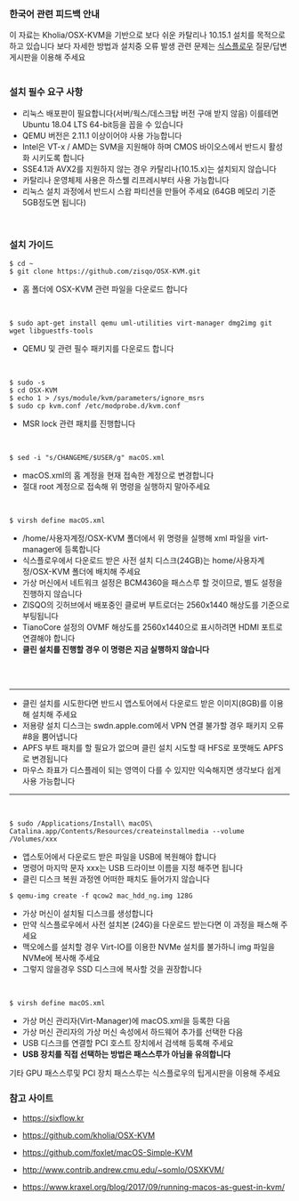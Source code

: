 ### 한국어 관련 피드백 안내

이 자료는 Kholia/OSX-KVM을 기반으로 보다 쉬운 카탈리나 10.15.1 설치를 목적으로 하고 있습니다
보다 자세한 방법과 설치중 오류 발생 관련 문제는 [식스플로우](https://sixflow.kr) 질문/답변 게시판을 이용해 주세요
<br/><br/>

### 설치 필수 요구 사항

* 리눅스 배포판이 필요합니다(서버/웍스/데스크탑 버전 구애 받지 않음) 이를테면 Ubuntu 18.04 LTS 64-bit등을 꼽을 수 있습니다
* QEMU 버전은 2.11.1 이상이어야 사용 가능합니다
* Intel은 VT-x / AMD는 SVM을 지원해야 하며 CMOS 바이오스에서 반드시 활성화 시키도록 합니다
* SSE4.1과 AVX2를 지원하지 않는 경우 카탈리나(10.15.x)는 설치되지 않습니다
* 카탈리나 운영체제 사용은 하스웰 리프레시부터 사용 가능합니다
* 리눅스 설치 과정에서 반드시 스왑 파티션을 만들어 주세요 (64GB 메모리 기준 5GB정도면 됩니다)
<br/>

### 설치 가이드

```
$ cd ~
$ git clone https://github.com/zisqo/OSX-KVM.git
```
* 홈 폴더에 OSX-KVM 관련 파일을 다운로드 합니다
<br/>

```
$ sudo apt-get install qemu uml-utilities virt-manager dmg2img git wget libguestfs-tools
```
* QEMU 및 관련 필수 패키지를 다운로드 합니다
<br/>

```
$ sudo -s
$ cd OSX-KVM
$ echo 1 > /sys/module/kvm/parameters/ignore_msrs
$ sudo cp kvm.conf /etc/modprobe.d/kvm.conf
```
* MSR lock 관련 패치를 진행합니다
<br/>

```
$ sed -i "s/CHANGEME/$USER/g" macOS.xml
```
* macOS.xml의 홈 계정을 현재 접속한 계정으로 변경합니다
* 절대 root 계정으로 접속해 위 명령을 실행하지 말아주세요
<br/>

```
$ virsh define macOS.xml
```
* /home/사용자계정/OSX-KVM 폴더에서 위 명령을 실행해 xml 파일을 virt-manager에 등록합니다
* 식스플로우에서 다운로드 받은 사전 설치 디스크(24GB)는 home/사용자계정/OSX-KVM 폴더에 배치해 주세요
* 가상 머신에서 네트워크 설정은 BCM4360을 패스스루 할 것이므로, 별도 설정을 진행하지 않습니다
* ZISQO의 깃허브에서 배포중인 클로버 부트로더는 2560x1440 해상도를 기준으로 부팅됩니다
* TianoCore 설정의 OVMF 해상도를 2560x1440으로 표시하려면 HDMI 포트로 연결해야 합니다
* **클린 설치를 진행할 경우 이 명령은 지금 실행하지 않습니다**
<br/>
<br/>

___
* 클린 설치를 시도한다면 반드시 앱스토어에서 다운로드 받은 이미지(8GB)를 이용해 설치해 주세요
* 저용량 설치 디스크는 swdn.apple.com에서 VPN 연결 불가할 경우 패키지 오류#8을 뿜어냅니다
* APFS 부트 패치를 할 필요가 없으며 클린 설치 시도할 때 HFS로 포맷해도 APFS로 변경됩니다
*  마우스 좌표가 디스플레이 되는 영역이 다를 수 있지만 익숙해지면 생각보다 쉽게 사용 가능합니다
___
<br/>

```
$ sudo /Applications/Install\ macOS\ Catalina.app/Contents/Resources/createinstallmedia --volume /Volumes/xxx
```
* 앱스토어에서 다운로드 받은 파일을 USB에 복원해야 합니다
* 명령어 마지막 문자 xxx는 USB 드라이브 이름을 지정 해주면 됩니다
* 클린 디스크 복원 과정엔 어떠한 패치도 들어가지 않습니다


```
$ qemu-img create -f qcow2 mac_hdd_ng.img 128G
```
* 가상 머신이 설치될 디스크를 생성합니다
* 만약 식스플로우에서 사전 설치본 (24G)을 다운로드 받는다면 이 과정을 패스해 주세요
* 맥오에스를 설치할 경우 Virt-IO를 이용한 NVMe 설치를 불가하니 img 파일을 NVMe에 복사해 주세요
* 그렇지 않을경우 SSD 디스크에 복사할 것을 권장합니다
<br/>

```
$ virsh define macOS.xml
```
* 가상 머신 관리자(Virt-Manager)에 macOS.xml을 등록한 다음
* 가상 머신 관리자의 가상 머신 속성에서 하드웨어 추가를 선택한 다음
* USB 디스크를 연결할 PCI 호스트 장치에서 검색해 등록해 주세요
* **USB 장치를 직접 선택하는 방법은 패스스루가 아님을 유의합니다**


기타 GPU 패스스루및 PCI 장치 패스스루는 식스플로우의 팁게시판을 이용해 주세요


### 참고 사이트
* https://sixflow.kr

* https://github.com/kholia/OSX-KVM

* https://github.com/foxlet/macOS-Simple-KVM

* http://www.contrib.andrew.cmu.edu/~somlo/OSXKVM/

* https://www.kraxel.org/blog/2017/09/running-macos-as-guest-in-kvm/





